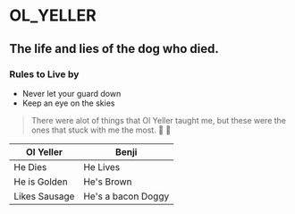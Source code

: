 # OL_YELLER
## The life and lies of the dog who died.
### Rules to Live by
* Never let your guard down
* Keep an eye on the skies
> There were alot of things that Ol Yeller taught me, but these were the ones that stuck with me the most.
:dog:
:gun:

| Ol Yeller | Benji |
| ------------ | ------------ |
| He Dies | He Lives |
| He is Golden | He's Brown |
| Likes Sausage | He's a bacon Doggy |